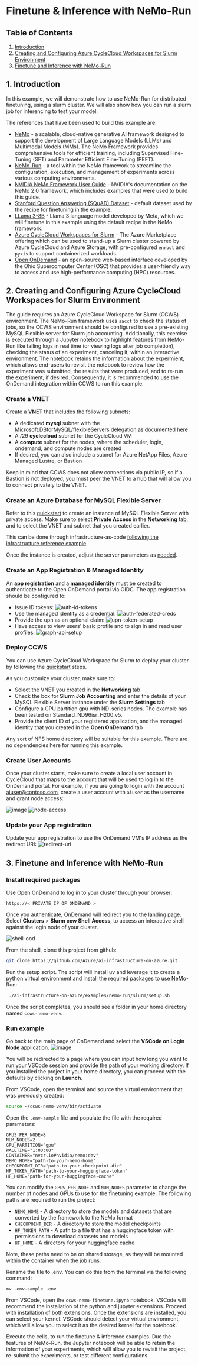# Finetune & Inference with NeMo-Run

## Table of Contents

1. [Introduction](#1-introduction)
2. [Creating and Configuring Azure CycleCloud Workspaces for Slurm Environment](#2-creating-and-configuring-azure-cyclecloud-workspaces-for-slurm-environment)
3. [Finetune and Inference with NeMo-Run](#3-finetune-and-inference-with-nemo-run)

## 1. Introduction

In this example, we will demonstrate how to use NeMo-Run for distributed finetuning, using a slurm cluster. We will also show how you can run a slurm job for inferencing to test your model. 

The references that have been used to build this example are:
- [NeMo](https://github.com/NVIDIA/NeMo) -  a scalable, cloud-native generative AI framework designed to support the development of Large Language Models (LLMs) and Multimodal Models (MMs). The NeMo Framework provides comprehensive tools for efficient training, including Supervised Fine-Tuning (SFT) and Parameter Efficient Fine-Tuning (PEFT).
- [NeMo-Run](https://github.com/NVIDIA/NeMo-Run) - a tool within the NeMo framework to streamline the configuration, execution, and management of experiments across various computing environments.
- [NVIDIA NeMo Framework User Guide](https://docs.nvidia.com/nemo-framework/user-guide/latest/nemo-2.0/quickstart.html) - NVIDIA's documentation on the NeMo 2.0 framework, which includes examples that were used to build this guide.
- [Stanford Question Answering (SQuAD) Dataset](https://huggingface.co/datasets/rajpurkar/squad) - default dataset used by the recipe for finetuning in the example.
- [LLama 3-8B](https://huggingface.co/meta-llama/Meta-Llama-3-8B) - Llama 3 language model developed by Meta, which we will finetune in this example using the default recipe in the NeMo framework. 
- [Azure CycleCloud Workspaces for Slurm](https://github.com/Azure/cyclecloud-slurm-workspace) - The Azure Marketplace offering which can be used to stand-up a Slurm cluster powered by Azure CycleCloud and Azure Storage, with pre-configured `enroot` and `pyxis` to support containerized workloads.
- [Open OnDemand](https://openondemand.org/) - an open-source web-based interface developed by the Ohio Supercomputer Center (OSC) that provides a user-friendly way to access and use high-performance computing (HPC) resources.

## 2. Creating and Configuring Azure CycleCloud Workspaces for Slurm Environment

The guide requires an Azure CycleCloud Workspace for Slurm (CCWS) environment. The NeMo-Run framework uses `sacct` to check the status of jobs, so the CCWS environment should be configured to use a pre-existing MySQL Flexible server for Slurm job accounting. Additionally, this exercise is executed through a Jupyter notebook to highlight features from NeMo-Run like tailing logs in real time (or viewing logs after job completion), checking the status of an experiment, canceling it, within an interactive environment. The notebook retains the information about the expermient, which allows end-users to revisit the notebook to review how the experiment was submitted, the results that were produced, and to re-run the experiment, if desired. Consequently, it is recommended to use the OnDemand integration within CCWS to run this example. 

### Create a VNET

Create a **VNET** that includes the following subnets: 
 - A dedicated **mysql** subnet with the Microsoft.DBforMySQL/flexibleServers delegation as documented [here](https://learn.microsoft.com/en-us/azure/mysql/flexible-server/concepts-networking-vnet)
 - A /29 **cyclecloud** subnet for the CycleCloud VM
 - A **compute** subnet for the nodes, where the scheduler, login, ondemand, and compute nodes are created
 - If desired, you can also include a subnet for Azure NetApp Files, Azure Managed Lustre, or Bastion

Keep in mind that CCWS does not allow connections via public IP, so if a Bastion is not deployed, you must peer the VNET to a hub that will allow you to connect privately to the VNET.

### Create an  Azure Database for MySQL Flexible Server

Refer to this [quickstart](https://learn.microsoft.com/en-us/azure/mysql/flexible-server/quickstart-create-connect-server-vnet) to create an instance of MySQL Flexible Server with private access. Make sure to select **Private Access** in the **Networking** tab, and to select the VNET and subnet that you created earlier. 

This can be done through infrastructure-as-code [following the infrastructure reference example](../../../infrastructure_references/azure_cyclecloud_workspaces_for_slurm/README.md#create-a-mysql-flexible-server).

 
Once the instance is created, adjust the server parameters as [needed](https://slurm.schedmd.com/accounting.html#:~:text=NOTE%3A%20Before%20running,than%20max_script_size.).

### Create an App Registration & Managed Identity

An **app registration** and a **managed identity** must be created to authenticate to the Open OnDemand portal via OIDC. The app registration should be configured to: 

- Issue ID tokens: 
![auth-id-tokens](https://github.com/user-attachments/assets/8e5a19da-13a5-40b1-a139-6243b8607e00)
- Use the managed identity as a credential:
![auth-federated-creds](https://github.com/user-attachments/assets/dee5f0e5-f362-45b8-9898-b4e9ce16761e)
- Provide the upn as an optional claim:
![upn-token-setup](https://github.com/user-attachments/assets/f1913a2a-9e8a-46b1-a3ba-9222afd7ae2a)
- Have access to view users' basic profile and to sign in and read user profiles:
![graph-api-setup](https://github.com/user-attachments/assets/b21c9513-ca75-4902-981c-5662286fa7db)

### Deploy CCWS

You can use Azure CycleCloud Workspace for Slurm to deploy your cluster by following the [quickstart](https://learn.microsoft.com/en-us/azure/cyclecloud/qs-deploy-ccws?view=cyclecloud-8) steps.

As you customize your cluster, make sure to: 
- Select the VNET you created in the **Networking** tab
- Check the box for **Slurm Job Accounting** and enter the details of your MySQL Flexible Server instance under the **Slurm Settings** tab
- Configure a GPU partition gpu with ND-series nodes. The example has been tested on Standard_ND96isr_H200_v5.
- Provide the client ID of your registered application, and the managed identity that you created in the **Open OnDemand** tab

Any sort of NFS home directory will be suitable for this example. There are no dependencies here for running this example.

### Create User Accounts

Once your cluster starts, make sure to create a local user account in CycleCloud that maps to the account that will be used to log in to the OnDemand portal. For example, if you are going to login with the account aiuser@contoso.com, create a user account with `aiuser` as the username and grant node access: 

![image](https://github.com/user-attachments/assets/40fcb199-f37b-4071-9f5b-3c9982791e8d)
![node-access](https://github.com/user-attachments/assets/fa83e5a1-ed2c-4f07-bdfd-500f8b0cbb5a)


### Update your App registration

Update your app registration to use the OnDemand VM's IP address as the redirect URI: 
![redirect-uri](https://github.com/user-attachments/assets/10b4f657-4a42-44e0-a6f0-76295a746ec8)
 
## 3. Finetune and Inference with NeMo-Run

### Install required packages 
Use Open OnDemand to log in to your cluster through your browser:
```
https://< PRIVATE IP OF ONDEMAND >
```

Once you authenticate, OnDemand will redirect you to the landing page. Select **Clusters** > **Slurm ccw Shell Access**, to access an interactive shell against the login node of your cluster.

![shell-ood](https://github.com/user-attachments/assets/53aea4ec-66d4-4ab0-a0c1-1a65b31b5970)
 
From the shell, clone this project from github:
 ```bash
 git clone https://github.com/Azure/ai-infrastructure-on-azure.git
 ```
Run the setup script. The script will install uv and leverage it to create a python virtual environment and install the required packages to use NeMo-Run:
```bash
 ./ai-infrastructure-on-azure/examples/nemo-run/slurm/setup.sh
```
Once the script completes, you should see a folder in your home directory named `ccws-nemo-venv`. 

### Run example 
Go back to the main page of OnDemand and select the **VSCode on Login Node** application. 
![image](https://github.com/user-attachments/assets/75e7080d-0e03-46c1-a83e-40f3855e312f)

You will be redirected to a page where you can input how long you want to run your VSCode session and provide the path of your working directory. If you installed the project in your home directory, you can proceed with the defaults by clicking on **Launch**.

From VSCode, open the terminal and source the virtual environment that was previously created:
```bash
source ~/ccws-nemo-venv/bin/activate
```

Open the `.env-sample` file and populate the file with the required parameters: 

```
GPUS_PER_NODE=8
NUM_NODES=2
GPU_PARTITION="gpu"
WALLTIME="1:00:00"
CONTAINER="nvcr.io#nvidia/nemo:dev"
NEMO_HOME="path-to-your-nemo-home"
CHECKPOINT_DIR="path-to-your-checkpoint-dir"
HF_TOKEN_PATH="path-to-your-huggingface-token"
HF_HOME="path-for-your-huggingface-cache"
```

You can modify the `GPUS_PER_NODE` and `NUM_NODES` parameter to change the number of nodes and GPUs to use for the finetuning example. The following paths are required to run the project:
- `NEMO_HOME` - A directory to store the models and datasets that are converted by the framework to the NeMo format
- `CHECKPOINT_DIR` - A directory to store the model checkpoints
- `HF_TOKEN_PATH` - A path to a file that has a huggingface token with permissions to download datasets and models 
- `HF_HOME` - A directory for your huggingface cache 

Note, these paths need to be on shared storage, as they will be mounted within the container when the job runs. 

Rename the file to .env. You can do this from the terminal via the following command: 
```
mv .env-sample .env
```

From VSCode, open the `ccws-nemo-finetune.ipynb` notebook. VSCode will recommend the installation of the python and jupyter extensions. Proceed with installation of both extensions. Once the extensions are installed, you can select your kernel. VSCode should detect your virtual environment, which will allow you to select it as the desired kernel for the notebook. 

Execute the cells, to run the finetune & inference examples. Due the features of NeMo-Run, the Jupyter notebook will be able to retain the information of your experiments, which will allow you to revisit the project, re-submit the experiments, or test different configurations. 



